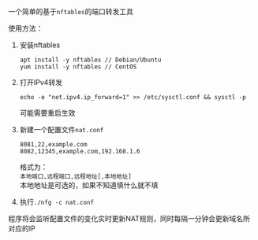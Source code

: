 一个简单的基于`nftables`的端口转发工具

使用方法：

1. 安装nftables
   ```
   apt install -y nftables // Debian/Ubuntu
   yum install -y nftables // CentOS
   ```
2. 打开IPv4转发

   ```
   echo -e "net.ipv4.ip_forward=1" >> /etc/sysctl.conf && sysctl -p
   ```
   可能需要重启生效

2. 新建一个配置文件`nat.conf`

   ```
   8081,22,example.com
   8082,12345,example.com,192.168.1.6
   ```

   格式为：  
   `本地端口,远程端口,远程地址[,本地地址]`  
   本地地址是可选的，如果不知道填什么就不填

3. 执行`./nfg -c nat.conf`

程序将会监听配置文件的变化实时更新NAT规则，同时每隔一分钟会更新域名所对应的IP